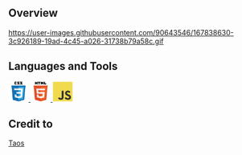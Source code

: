 <h2 align="left">Overview</h2>


https://user-images.githubusercontent.com/90643546/167838630-3c926189-19ad-4c45-a026-31738b79a58c.gif




<h2 align="left">Languages and Tools</h2>

<p align="left">  <a href="https://www.w3schools.com/css/" target="_blank" rel="noreferrer"> <img src="https://raw.githubusercontent.com/devicons/devicon/master/icons/css3/css3-original-wordmark.svg" alt="css3" width="40" height="40"/> </a>  <a href="https://www.w3.org/html/" target="_blank" rel="noreferrer"> <img src="https://raw.githubusercontent.com/devicons/devicon/master/icons/html5/html5-original-wordmark.svg" alt="html5" width="40" height="40"/> </a>  <a href="https://developer.mozilla.org/en-US/docs/Web/JavaScript" target="_blank" rel="noreferrer"> 
  <img src="https://raw.githubusercontent.com/devicons/devicon/master/icons/javascript/javascript-original.svg" alt="javascript" width="40" height="40"/> </a> </p>



<h2 align="left">Credit to</h2>

<a href="https://github.com/taaaaa111">Taos</a><br/><br/>
